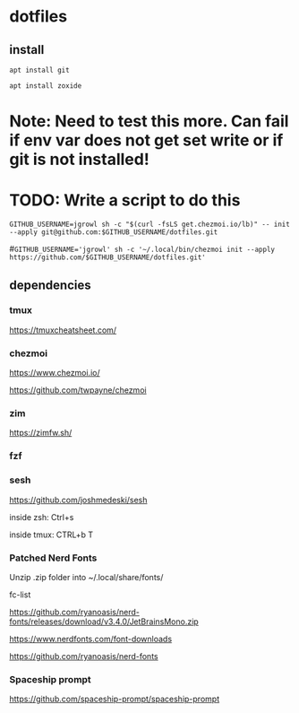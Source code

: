 # dotfiles 

## install

`apt install git`

`apt install zoxide`


# Note: Need to test this more. Can fail if env var does not get set write or if git is not installed!
# TODO: Write a script to do this 

`GITHUB_USERNAME=jgrowl sh -c "$(curl -fsLS get.chezmoi.io/lb)" -- init --apply git@github.com:$GITHUB_USERNAME/dotfiles.git`

#`GITHUB_USERNAME='jgrowl' sh -c '~/.local/bin/chezmoi init --apply https://github.com/$GITHUB_USERNAME/dotfiles.git'`


## dependencies

### tmux

https://tmuxcheatsheet.com/

### chezmoi

https://www.chezmoi.io/

https://github.com/twpayne/chezmoi

### zim

https://zimfw.sh/


### fzf

### sesh

https://github.com/joshmedeski/sesh

inside zsh:  Ctrl+s

inside tmux: CTRL+b T


### Patched Nerd Fonts

Unzip .zip folder into ~/.local/share/fonts/

fc-list

https://github.com/ryanoasis/nerd-fonts/releases/download/v3.4.0/JetBrainsMono.zip

https://www.nerdfonts.com/font-downloads

https://github.com/ryanoasis/nerd-fonts


### Spaceship prompt

https://github.com/spaceship-prompt/spaceship-prompt

